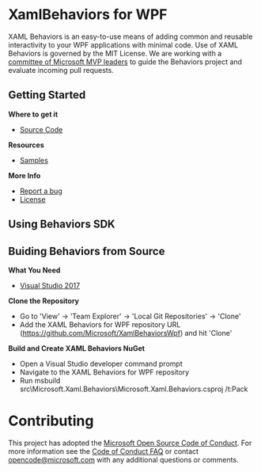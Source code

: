 # XamlBehaviors for WPF

XAML Behaviors is an easy-to-use means of adding common and reusable interactivity to your WPF applications with minimal code. Use of XAML Behaviors is governed by the MIT License. We are working with a [committee of Microsoft MVP leaders](https://github.com/Microsoft/XamlBehaviorsWpf/wiki/About-the-Team) to guide the Behaviors project and evaluate incoming pull requests.

Getting Started
-------------------
**Where to get it**
 - [Source Code](https://github.com/Microsoft/XamlBehaviorsWpf)

**Resources**
 - [Samples](https://github.com/Microsoft/XamlBehaviorsWpf/tree/master/samples)

**More Info**
 - [Report a bug](https://github.com/Microsoft/XamlBehaviorsWpf/issues)
 - [License](https://opensource.org/licenses/MIT)

Using Behaviors SDK
-------------------

Buiding Behaviors from Source
------------------------------
**What You Need**

 - [Visual Studio 2017](https://www.visualstudio.com/features/windows-apps-games-vs)

**Clone the Repository**

 - Go to 'View' -> 'Team Explorer' -> 'Local Git Repositories' -> 'Clone'
 - Add the XAML Behaviors for WPF repository URL (https://github.com/Microsoft/XamlBehaviorsWpf) and hit 'Clone'

**Build and Create XAML Behaviors NuGet**
 - Open a Visual Studio developer command prompt
 - Navigate to the XAML Behaviors for WPF repository
 - Run msbuild src\Microsoft.Xaml.Behaviors\Microsoft.Xaml.Behaviors.csproj /t:Pack

# Contributing

This project has adopted the [Microsoft Open Source Code of Conduct](https://opensource.microsoft.com/codeofconduct/). For more information see the [Code of Conduct FAQ](https://opensource.microsoft.com/codeofconduct/faq/) or contact [opencode@microsoft.com](mailto:opencode@microsoft.com) with any additional questions or comments.
